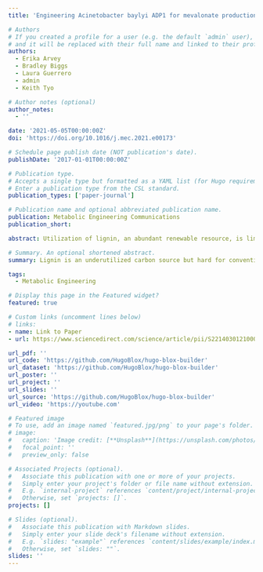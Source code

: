 ```yaml
---
title: 'Engineering Acinetobacter baylyi ADP1 for mevalonate production from lignin-derived aromatic compounds'

# Authors
# If you created a profile for a user (e.g. the default `admin` user), write the username (folder name) here
# and it will be replaced with their full name and linked to their profile.
authors:
  - Erika Arvey
  - Bradley Biggs
  - Laura Guerrero
  - admin
  - Keith Tyo

# Author notes (optional)
author_notes:
  - ''

date: '2021-05-05T00:00:00Z'
doi: 'https://doi.org/10.1016/j.mec.2021.e00173'

# Schedule page publish date (NOT publication's date).
publishDate: '2017-01-01T00:00:00Z'

# Publication type.
# Accepts a single type but formatted as a YAML list (for Hugo requirements).
# Enter a publication type from the CSL standard.
publication_types: ['paper-journal']

# Publication name and optional abbreviated publication name.
publication: Metabolic Engineering Communications
publication_short: 

abstract: Utilization of lignin, an abundant renewable resource, is limited by its heterogenous composition and complex structure. Biological valorization of lignin provides advantages over traditional chemical processing as it occurs at ambient temperature and pressure and does not use harsh chemicals. Furthermore, the ability to biologically funnel heterogenous substrates to products eliminates the need for costly downstream processing and separation of feedstocks. However, lack of relevant metabolic networks and low tolerance to degradation products of lignin limits the application of traditional engineered model organisms. To circumvent this obstacle, we employed Acinetobacter baylyi ADP1, which natively catabolizes lignin-derived aromatic substrates through the β-ketoadipate pathway, to produce mevalonate from lignin-derived compounds. We enabled expression of the mevalonate pathway in ADP1 and validated activity in the presence of multiple lignin-derived aromatic substrates. Furthermore, by knocking out wax ester synthesis and utilizing fed-batch cultivation, we improved mevalonate titers 7.5-fold to 1014 mg/L (6.8 mM). This work establishes a foundation and provides groundwork for future efforts to engineer improved production of mevalonate and derivatives from lignin-derived aromatics using ADP1.

# Summary. An optional shortened abstract.
summary: Lignin is an underutilized carbon source but hard for conventional organisms to digest. By designing nonconventional bacteria, we can convert lignin into a useful product, mevalonate!

tags:
  - Metabolic Engineering

# Display this page in the Featured widget?
featured: true

# Custom links (uncomment lines below)
# links:
- name: Link to Paper
- url: https://www.sciencedirect.com/science/article/pii/S2214030121000134

url_pdf: ''
url_code: 'https://github.com/HugoBlox/hugo-blox-builder'
url_dataset: 'https://github.com/HugoBlox/hugo-blox-builder'
url_poster: ''
url_project: ''
url_slides: ''
url_source: 'https://github.com/HugoBlox/hugo-blox-builder'
url_video: 'https://youtube.com'

# Featured image
# To use, add an image named `featured.jpg/png` to your page's folder.
# image:
#   caption: 'Image credit: [**Unsplash**](https://unsplash.com/photos/pLCdAaMFLTE)'
#   focal_point: ''
#   preview_only: false

# Associated Projects (optional).
#   Associate this publication with one or more of your projects.
#   Simply enter your project's folder or file name without extension.
#   E.g. `internal-project` references `content/project/internal-project/index.md`.
#   Otherwise, set `projects: []`.
projects: []

# Slides (optional).
#   Associate this publication with Markdown slides.
#   Simply enter your slide deck's filename without extension.
#   E.g. `slides: "example"` references `content/slides/example/index.md`.
#   Otherwise, set `slides: ""`.
slides: ''
---
```

